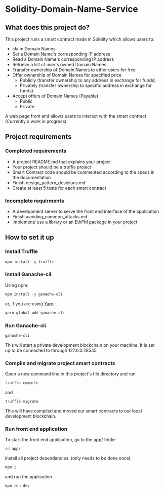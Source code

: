 # Solidity-Domain-Name-Service

## What does this project do?

This project runs a smart contract made in Solidity which allows users to:
- claim Domain Names
- Set a Domain Name's corresponding IP address
- Read a Domain Name's corresponding IP address
- Retrieve a list of user's owned Domain Names
- Transfer ownership of Domain Names to other users for free
- Offer ownership of Domain Names for specified price
  - Publicly (transfer ownership to any address in exchange for funds)
  - Privately (transfer ownership to specific address in exchange for funds)
- Accept offers of Domain Names (Payable)
  - Public
  - Private

A web page front end allows users to interact with the smart contract (Currently a work in progress)

## Project requirements
### Completed requirements

- A project README.md that explains your project
- Your project should be a truffle project
- Smart Contract code should be commented according to the specs in the documentation
- Finish design_pattern_desicions.md
- Create at least 5 tests for each smart contract

### Incomplete requirments

- A development server to serve the front end interface of the application
- Finish avoiding_common_attacks.md
- Implement/ use a library or an EthPM package in your project

## How to set it up

### Install Truffle

```Bash
npm install -g truffle
```

### Install Ganache-cli

Using npm:

```Bash
npm install -g ganache-cli
```

or, if you are using [Yarn](https://yarnpkg.com/):

```Bash
yarn global add ganache-cli
```
### Run Ganache-cli

```Bash
ganache-cli
```

This will start a private development blockchain on your machine. It is set up to be connected to through 127.0.0.1:8545

### Compile and migrate project smart contracts

Open a new command line in this project's file directory and run 

```Bash
truffle compile
```

and

```Bash
truffle migrate
```

This will have compiled and moved our smart contracts to our local development blockchain.

### Run front end application

To start the front end application, go to the app/ folder

```Bash
cd app/
```

install all project dependancies. (only needs to be done once)

```Bash
npm i
```

and run the application

```Bash
npm run dev
```
